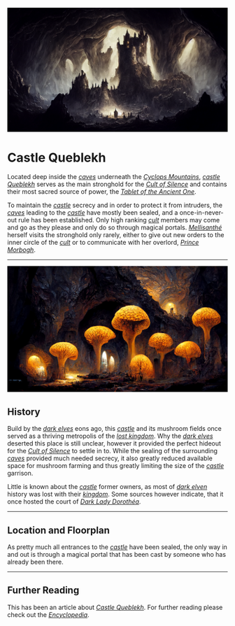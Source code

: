 ![Castle Queblekh towering menacingly inside the giant cave](./assets/img029.png)

# Castle Queblekh

Located deep inside the [*caves*](./glossary.md#spiderweb-cave-system) underneath the [*Cyclops Mountains*](./glossary.md#cyclops-mountains), [*castle Queblekh*](./glossary.md#castle-queblekh) serves as the main stronghold for the [*Cult of Silence*](./glossary.md#cult-of-silence) and contains their most sacred source of power, the [*Tablet of the Ancient One*](./glossary.md#tablet-of-the-ancient-one).

To maintain the [*castle*](./glossary.md#castle-queblekh) secrecy and in order to protect it from intruders, the [*caves*](./glossary.md#spiderweb-cave-system) leading to the [*castle*](./glossary.md#castle-queblekh) have mostly been sealed, and a once-in-never-out rule has been established. Only high ranking [*cult*](./glossary.md#cult-of-silence) members may come and go as they please and only do so through magical portals. [*Mellisanthé*](./glossary.md#mellisanthé-the-cruel) herself visits the stronghold only rarely, either to give out new orders to the inner circle of the [*cult*](./glossary.md#cult-of-silence) or to communicate with her overlord, [*Prince Morbogh*](./glossary.md#prince-morbogh-of-eternal-doom). 

---

![Giant Brain fungus farm](./assets/img030.png)

## History

Build by the [*dark elves*](./glossary.md#dark-elf) eons ago, this [*castle*](./glossary.md#castle-queblekh) and its mushroom fields once served as a thriving metropolis of the [*lost kingdom*](./glossary.md#lost-kingdom). Why the [*dark elves*](./glossary.md#dark-elf) deserted this place is still unclear, however it provided the perfect hideout for the [*Cult of Silence*](./glossary.md#cult-of-silence) to settle in to. While the sealing of the surrounding [*caves*](./glossary.md#spiderweb-cave-system) provided much needed secrecy, it also greatly reduced available space for mushroom farming and thus greatly limiting the size of the [*castle*](./glossary.md#castle-queblekh) garrison.

Little is known about the [*castle*](./glossary.md#castle-queblekh) former owners, as most of [*dark elven*](./glossary.md#dark-elf) history was lost with their [*kingdom*](./glossary.md#lost-kingdom).
Some sources however indicate, that it once hosted the court of [*Dark Lady Dorothéa*](./glossary.md#dark-lady-dorothéa).

---

## Location and Floorplan

As pretty much all entrances to the [*castle*](./glossary.md#castle-queblekh) have been sealed, the only way in and out is through a magical portal that has been cast by someone who has already been there.

---
## Further Reading
This has been an article about [*Castle Queblekh*](./glossary.md#castle-queblekh). For further reading please check out the [*Encyclopedia*](./index.md).